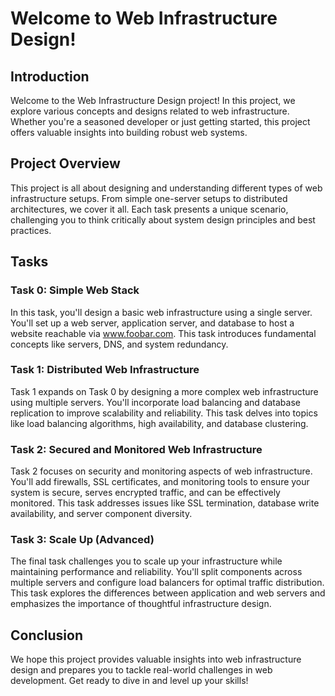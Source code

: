 # Welcome to Web Infrastructure Design!

## Introduction

Welcome to the Web Infrastructure Design project! In this project, we explore various concepts and designs related to web infrastructure. Whether you're a seasoned developer or just getting started, this project offers valuable insights into building robust web systems.

## Project Overview

This project is all about designing and understanding different types of web infrastructure setups. From simple one-server setups to distributed architectures, we cover it all. Each task presents a unique scenario, challenging you to think critically about system design principles and best practices.

## Tasks

### Task 0: Simple Web Stack

In this task, you'll design a basic web infrastructure using a single server. You'll set up a web server, application server, and database to host a website reachable via www.foobar.com. This task introduces fundamental concepts like servers, DNS, and system redundancy.

### Task 1: Distributed Web Infrastructure

Task 1 expands on Task 0 by designing a more complex web infrastructure using multiple servers. You'll incorporate load balancing and database replication to improve scalability and reliability. This task delves into topics like load balancing algorithms, high availability, and database clustering.

### Task 2: Secured and Monitored Web Infrastructure

Task 2 focuses on security and monitoring aspects of web infrastructure. You'll add firewalls, SSL certificates, and monitoring tools to ensure your system is secure, serves encrypted traffic, and can be effectively monitored. This task addresses issues like SSL termination, database write availability, and server component diversity.

### Task 3: Scale Up (Advanced)

The final task challenges you to scale up your infrastructure while maintaining performance and reliability. You'll split components across multiple servers and configure load balancers for optimal traffic distribution. This task explores the differences between application and web servers and emphasizes the importance of thoughtful infrastructure design.

## Conclusion

We hope this project provides valuable insights into web infrastructure design and prepares you to tackle real-world challenges in web development. Get ready to dive in and level up your skills!
